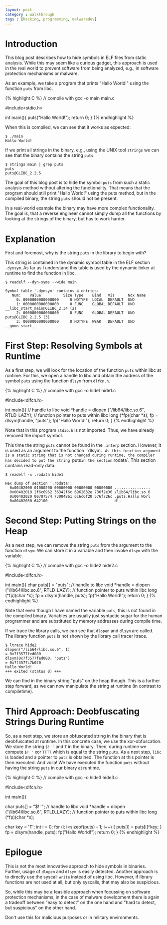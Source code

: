 ```yaml
---
layout: post
category : walkthrough
tags : [hacking, programming, malwaredev]
---
```


# Introduction
This blog post describes how to hide symbols in ELF files from static
analysis.
While this may seem like a curious gadget, this approach is used in
the real world to prevent software from being analyzed, e.g., in software
protection mechanisms or malware.

As an example, we take a program that prints "Hallo World!" using the
function `puts` from libc.

{% highlight C %}
// compile with gcc -o main main.c

#include<stdio.h>

int main(){
    puts("Hallo World!");
    return 0;
}
{% endhighlight %}

When this is compiled, we can see that it works as expected:
```
$ ./main
Hallo World!
```

If we print all strings in the binary, e.g., using the UNIX tool
`strings` we can see that the binary contains the string `puts`.

```
$ strings main | grep puts 
puts
puts@GLIBC_2.2.5
```

The goal of this blog post is to hide the symbol `puts` from such a
static analysis method without altering the functionality.
That means that the program should still print "Hallo World!" using
the puts method, but in the compiled binary, the string `puts` should
not be present.

In a real-world example the binary may have more complex
functionality. The goal is, that a reverse engineer cannot simply dump
all the functions by looking at the strings of the binary, but has to
work harder.

# Explanation
First and foremost, why is the string `puts` in the library to begin
with?

This string is contained in the dynamic symbol table in the ELF
section `.dynsym`. As far as I understand this table is used by the
dynamic linker at runtime to find the function in libc.

```
$ readelf --dyn-syms --wide main

Symbol table '.dynsym' contains 4 entries:
   Num:    Value          Size Type    Bind   Vis      Ndx Name
     0: 0000000000000000     0 NOTYPE  LOCAL  DEFAULT  UND
     1: 0000000000000000     0 FUNC    GLOBAL DEFAULT  UND __libc_start_main@GLIBC_2.34 (2)
     2: 0000000000000000     0 FUNC    GLOBAL DEFAULT  UND puts@GLIBC_2.2.5 (3)
     3: 0000000000000000     0 NOTYPE  WEAK   DEFAULT  UND __gmon_start__
```

# First Step: Resolving Symbols at Runtime
As a first step, we will look for the location of the function `puts`
within libc at runtime.
For this, we open a handle to libc and obtain the address of the
symbol `puts` using the function `dlsym` from `dlfcn.h`.

{% highlight C %}
// compile with gcc -o hide1 hide1.c

#include<dlfcn.h>

int main(){
  // handle to libc
  void *handle = dlopen ("/lib64/libc.so.6", RTLD_LAZY);
  // function pointer to puts within libc
  long (*fp)(char *s);
  fp = dlsym(handle, "puts");
  fp("Hallo World!");
  return 0;
}
{% endhighlight %}

Note that in this program `stdio.h` is not imported. Thus, we have
already removed the import symbol.

This time the string `puts` cannot be found in the `.interp` section.
However, it is used as an argument to the function ``dlsym`.
As this function argument is a static string that is not changed
during runtime, the compiler has decided to put the string `puts` in
the section `.rodata`.
This section contains read-only data.

```
$ readelf -x .rodata hide1

Hex dump of section '.rodata':
  0x00402000 01000200 00000000 00000000 00000000 ................
  0x00402010 2f6c6962 36342f6c 6962632e 736f2e36 /lib64/libc.so.6
  0x00402020 00707574 73004861 6c6c6f20 576f726c .puts.Hallo Worl
  0x00402030 642100                              d!.
```

# Second Step: Putting Strings on the Heap
As a next step, we can remove the string `puts` from the argument to
the function `dlsym`. We can store it in a variable and then invoke
`dlsym` with the variable.

{% highlight C %}
// compile with gcc -o hide2 hide2.c

#include<dlfcn.h>

int main(){
  char puts[] = "puts";
  // handle to libc
  void *handle = dlopen ("/lib64/libc.so.6", RTLD_LAZY);
  // function pointer to puts within libc
  long (*fp)(char *s);
  fp = dlsym(handle, puts);
  fp("Hallo World!");
  return 0;
}
{% endhighlight %}

Note that even though I have named the variable `puts`, this is not
found in the compiled binary. Variables are usually just syntactic
sugar for the human programmer and are substituted by memory
addresses during compile time.

If we trace the library calls, we can see that `dlopen` and `dlsym`
are called. The library function `puts` is not shown by the library call
tracer ltrace.

```
$ ltrace hide2 
dlopen("/lib64/libc.so.6", 1)                                                                                        = 0x7f3577fed080
dlsym(0x7f3577fed080, "puts")                                                                                        = 0x7f3577c7b020
Hallo World!
+++ exited (status 0) +++
```

We can find in the binary string "puts" on the heap though. This is a
further step forward, as we can now manipulate the
string at runtime (in contrast to compiletime).


# Third Approach: Deobfuscating Strings During Runtime
So, as a next step, we store an obfuscated string in the binary that
is deobfuscated at runtime. In this concrete case, we use the
xor-obfuscation. We store the string `$! '` and `T` in the binary.
Then, during runtime we compute `$! '` xor `TTTT` which is equal to
the string `puts`. As a next step, `libc` is loaded and a pointer to
`puts` is obtained. The function at this pointer is then executed. And
voila! We have executed the function `puts` without having the string
`puts` in our binary at runtime.

{% highlight C %}
// compile with gcc -o hide3 hide3.c

#include<dlfcn.h>

int main(){

  char puts[] = "$! '";
  // handle to libc
  void *handle = dlopen ("/lib64/libc.so.6", RTLD_LAZY);
  // function pointer to puts within libc
  long (*fp)(char *s);

  char key = 'T';
  int i = 0;
  for (i; i<sizeof(puts) - 1; i++) {
    puts[i] = puts[i]^key;
  }
  fp = dlsym(handle, puts);
  fp("Hallo World!");
  return 0;
}
{% endhighlight %}

# Epilogue
This is not the most innovative approach to hide symbols in binaries.
Further, usage of `dlopen` and `dlsym` is easily detected.
Another approach is to directly use the syscall `write` instead of
using libc.
However, if library functions are not used at all, but only syscalls,
that may also be suspicious.

So, while this may be a feasible approach when focussing on software
protection mechanisms, in the case of malware development there is
again a tradeoff between "easy to detect" on the one hand and "hard to
detect, but suspicious" on the other hand.

Don't use this for malicious purposes or in military environments.
